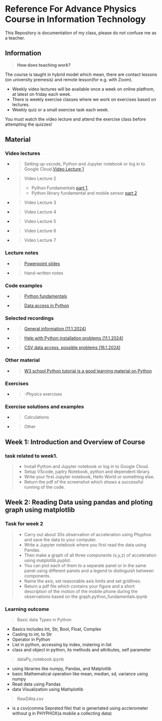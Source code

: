 # Reference For Advance Physics Course in Information Technology

This Repository is documentation of my class, please do not confuse me as a teacher.

## Information

> **How does teaching work?**

The course is taught in hybrid model which mean, there are contact lessons (on university premesis) and remote lesson(for e.g. with Zoom).

- Weekly video lectures will be available once a week on online platfrom, at latest on friday each week.
- There is weekly exercise classes where we work on exercises based on lectures.
- Weekly quiz or a small exercise task each week.

You must watch the video lecture and attend the exercise class before attempting the quizzes!

## Material

### Video lectures

- > Setting up vscode, Python and Jupyter notebook or log in to Google Cloud.[Video Lecture 1](https://oamk-my.sharepoint.com/personal/ilpovirt_oamk_fi/_layouts/15/stream.aspx?id=%2Fpersonal%2Filpovirt%5Foamk%5Ffi%2FDocuments%2FLuentojen%5Ftallenteet%2F2023%2D2024%2FApplied%5Fphysics%5Fin%5Fprog%5F2024%2FApplied%5Fphysics%5Fvideo%5Flecture%5F1%2Emp4&ga=1&referrer=StreamWebApp%2EWeb&referrerScenario=AddressBarCopied%2Eview)

- > Video Lecture 2
  >
  > - Python Fundamentals [part 1](https://oamk-my.sharepoint.com/:v:/g/personal/ilpovirt_oamk_fi/EcMKsYITc2xLnnHGXn7muu0BGMkzeeg3tDlEWa9nJMOn5A?e=LbKFL5),
  > - Python library fundamental and mobile sensor [part 2](https://oamk-my.sharepoint.com/:v:/g/personal/ilpovirt_oamk_fi/Ebdo6oKwOpRGrG5_1kF1p7oBLbAEAD_uOR3dnb7I992uog?e=aLUiKY)

- > Video Lecture 3

- > Video Lecture 4

- > Video Lecture 5

- > Video Lecture 6

- > Video Lecture 7

### Lecture notes

- > [Powerpoint slides](https://moodle.oulu.fi/pluginfile.php/2116708/mod_page/content/8/Applied_physics_in_programming.pptx?time=1705048243941)
- > Hand-written notes

### Code examples

- > [Python fundamentals](https://oamk-my.sharepoint.com/:v:/g/personal/ilpovirt_oamk_fi/Ebdo6oKwOpRGrG5_1kF1p7oBLbAEAD_uOR3dnb7I992uog?e=aLUiKY)

- > [Data access in Python](https://oamk-my.sharepoint.com/:v:/g/personal/ilpovirt_oamk_fi/Ebdo6oKwOpRGrG5_1kF1p7oBLbAEAD_uOR3dnb7I992uog?e=aLUiKY)

### Selected recordings

- > [General information (11.1.2024)](https://oamk-my.sharepoint.com/:v:/g/personal/ilpovirt_oamk_fi/EfsNUN-Mf-NHp0tVK_1SuKQBHcUxVuXt9ikp2uE4fcrgVg?e=ynimLE)
- > [Help with Python installation problems (11.1.2024)](https://oamk-my.sharepoint.com/:v:/g/personal/ilpovirt_oamk_fi/EQx3QlZKH6JAnHd2indWbdkBvtkILJVZxnfJO8PAH8QjLA?e=5BLgo5)
- > [CSV data access, possible problems (16.1.2024)](https://oamk-my.sharepoint.com/:v:/g/personal/ilpovirt_oamk_fi/ERL6NOG8KXpHsqWoNalVoIsBUXVs9eEujPEBrrcXE1YE6A?e=eFG3EY)

### Other material

- > [W3 school Python tutorial is a good learning material on Python ](https://www.w3schools.com/python/default.asp)

### Exercises

- > -Physics exercises

### Exercise solutions and examples

- > Calculations
- > Other

## Week 1: Introduction and Overview of Course

### task related to week1.

> - Install Python and Jupyter notebook or log in to Google Cloud.
> - Setup VScode, juptry Notebook, python and dependent library.
> - Write your first Jupyter notebook, Hello World or something else.
> - Return the pdf of the screenshot which shows a successful running of the code.

## Week 2: Reading Data using pandas and ploting graph using matplotlib

### Task for week 2

> - Carry out about 30s observation of acceleration using Phyphox and save the data to your computer.
> - Write a Jupyter notebook where you first read the data using Pandas.
> - Then make a graph of all three components (x,y,z) of acceleration using matplotlib.pyplot.
> - You can plot each of them to a separate panel or in the same panel using different panels and a legend to distinguish between components.
> - Name the axis, set reasonable axis limits and set gridlines.
> - Return a pdf file which contains your figure and a short description of the motion of the mobile phone during the observations based on the graph.python_fundamentals.ipynb

### Learning outcome

> Basic data Types in Python

- Basics includes Int, Str, Bool, Float, Complex
- Casting to int, to Str
- Operator in Python
- List in python, accessing by index, instering in list
- class and object in python, its methods and attributes, self parameter

> dataPy_notebook.ipynb

- using libraries like numpy, Pandas, and Matplotlib
- basic Mathematical operation like mean, median, sd, variance using
  numpy
- Read data using Pandas
- data Visualization using Mathplotlib

> RawDAta.csv

- is a csv(comma Seprated file) that is genertated using acclerometer
  without g in PHYPHOX(a mobile a collecting data)
